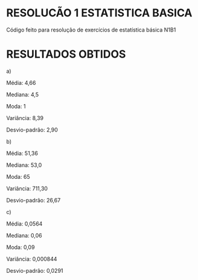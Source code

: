 # RESOLUCÃO 1 ESTATISTICA BASICA
Código feito para resolução de exercícios de estatística básica N1B1

# RESULTADOS OBTIDOS 

  a)

Média: 4,66

Mediana: 4,5

Moda: 1

Variância: 8,39

Desvio-padrão: 2,90

b)

Média: 51,36

Mediana: 53,0

Moda: 65

Variância: 711,30

Desvio-padrão: 26,67

c)

Média: 0,0564

Mediana: 0,06

Moda: 0,09

Variância: 0,000844

Desvio-padrão: 0,0291
